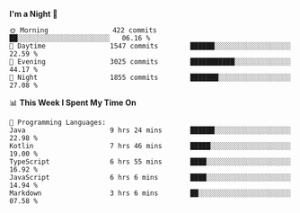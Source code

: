 <!--START_SECTION:waka-->
**I'm a Night 🦉** 

```text
🌞 Morning                422 commits         ██░░░░░░░░░░░░░░░░░░░░░░░   06.16 % 
🌆 Daytime                1547 commits        ██████░░░░░░░░░░░░░░░░░░░   22.59 % 
🌃 Evening                3025 commits        ███████████░░░░░░░░░░░░░░   44.17 % 
🌙 Night                  1855 commits        ███████░░░░░░░░░░░░░░░░░░   27.08 % 
```


📊 **This Week I Spent My Time On** 

```text
💬 Programming Languages: 
Java                     9 hrs 24 mins       ██████░░░░░░░░░░░░░░░░░░░   22.98 % 
Kotlin                   7 hrs 46 mins       █████░░░░░░░░░░░░░░░░░░░░   19.00 % 
TypeScript               6 hrs 55 mins       ████░░░░░░░░░░░░░░░░░░░░░   16.92 % 
JavaScript               6 hrs 6 mins        ████░░░░░░░░░░░░░░░░░░░░░   14.94 % 
Markdown                 3 hrs 6 mins        ██░░░░░░░░░░░░░░░░░░░░░░░   07.58 % 
```


<!--END_SECTION:waka-->
